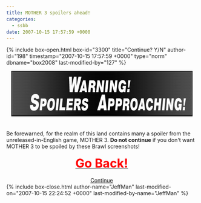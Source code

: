 ```yaml
---
title: MOTHER 3 spoilers ahead!
categories:
  - ssbb
date: 2007-10-15 17:57:59 +0000
---
```

{% include box-open.html box-id="3300" title="Continue? Y/N" author-id="198" timestamp="2007-10-15 17:57:59 +0000" type="norm" dbname="box2008" last-modified-by="127" %}
<center><img src="/ssbb/spoilers/spoilers.png" /></center><br/><br/>Be forewarned, for the realm of this land contains many a spoiler from the unreleased-in-English game, MOTHER 3. <b>Do not continue</b> if you don't want MOTHER 3 to be spoiled by these Brawl screenshots!<br/><br/>
<center><a href="http://starmen.net/ssbb/"><font size="+3" color="#FF0000"><b>Go Back!</b></font></a><br/><br/><a href="/ssbb/spoilers/ok/index.php">Continue</a></center>
{% include box-close.html author-name="JeffMan" last-modified-on="2007-10-15 22:24:52 +0000" last-modified-by-name="JeffMan" %}
